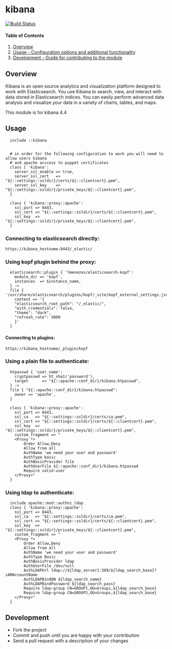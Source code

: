 # kibana

[![Build Status](https://travis-ci.org/cristifalcas/puppet-kibana.png?branch=master)](https://travis-ci.org/cristifalcas/puppet-kibana)

#### Table of Contents

1. [Overview](#overview)
2. [Usage - Configuration options and additional functionality](#usage)
3. [Development - Guide for contributing to the module](#development)

## Overview

Kibana is an open source analytics and visualization platform designed to work with Elasticsearch.
You use Kibana to search, view, and interact with data stored in Elasticsearch indices.
You can easily perform advanced data analysis and visualize your data in a variety of charts, tables, and maps.

This module is for kibana 4.4

## Usage

      include ::kibana


      # in order for the following configuration to work you will need to allow users kibana
      # and apache acccess to puppet certificates
	  class { 'kibana':
	    server_ssl_enable => true,
	    server_ssl_cert   => "${::settings::ssldir}/certs/${::clientcert}.pem",
	    server_ssl_key    => "${::settings::ssldir}/private_keys/${::clientcert}.pem",
	  }

	  class { 'kibana::proxy::apache':
	    ssl_port => 8443,
	    ssl_cert => "${::settings::ssldir}/certs/${::clientcert}.pem",
	    ssl_key  => "${::settings::ssldir}/private_keys/${::clientcert}.pem",
	  }

### Connecting to elasticsearch directly:

	https://kibana_hostname:8443/_elastic/


### Using kopf plugin behind the proxy:

	  elasticsearch::plugin { 'lmenezes/elasticsearch-kopf':
	    module_dir => 'kopf',
	    instances  => $instance_name,
	  } ->
	  file { '/usr/share/elasticsearch/plugins/kopf/_site/kopf_external_settings.json':
	    content => '{
	    "elasticsearch_root_path": "/_elastic/",
	    "with_credentials": false,
	    "theme": "dark",
	    "refresh_rate": 5000
	    }'
	  }

#### Connecting to plugins:

	https://kibana_hostname/_plugin/kopf


### Using a plain file to authenticate:

	  htpasswd { 'user_name':
	    cryptpasswd => ht_sha1('password'),
	    target      => "${::apache::conf_dir}/kibana.htpasswd",
	  } ->
	  file { "${::apache::conf_dir}/kibana.htpasswd":
	    owner => 'apache',
	  }

	  class { 'kibana::proxy::apache':
	    ssl_port => 8443,
	    ssl_ca   => "${::settings::ssldir}/certs/ca.pem",
	    ssl_cert => "${::settings::ssldir}/certs/${::clientcert}.pem",
	    ssl_key  => "${::settings::ssldir}/private_keys/${::clientcert}.pem",
	    custom_fragment => "
	    <Proxy *>
            Order Allow,Deny
            Allow from all
            AuthName 'we need your user and password'
            AuthType basic
            AuthBasicProvider file
            AuthUserFile ${::apache::conf_dir}/kibana.htpasswd
            Require valid-user
	    </Proxy>"
	  }


### Using ldap to authenticate:

	  include apache::mod::authnz_ldap
	  class { 'kibana::proxy::apache':
	    ssl_port => 8443,
	    ssl_ca   => "${::settings::ssldir}/certs/ca.pem",
	    ssl_cert => "${::settings::ssldir}/certs/${::clientcert}.pem",
	    ssl_key  => "${::settings::ssldir}/private_keys/${::clientcert}.pem",
	    custom_fragment => "
	    <Proxy *>
		    Order Allow,Deny
		    Allow from all
		    AuthName 'we need your user and password'
		    AuthType Basic
		    AuthBasicProvider ldap
		    AuthUserFile /dev/null
		    AuthLDAPUrl ldap://${ldap_server}:389/${ldap_search_base}?sAMAccountName
		    AuthLDAPBindDN ${ldap_search_name}
		    AuthLDAPBindPassword ${ldap_search_pass}
		    Require ldap-group CN=GROUP1,OU=Groups,${ldap_search_base}
		    Require ldap-group CN=GROUP2,OU=Groups,${ldap_search_base}
	    </Proxy>"
	  }


## Development

* Fork the project
* Commit and push until you are happy with your contribution
* Send a pull request with a description of your changes
